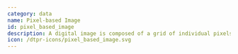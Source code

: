 ```yaml
---
category: data
name: Pixel-based Image
id: pixel_based_image
description: A digital image is composed of a grid of individual pixels. 
icon: /dtpr-icons/pixel_based_image.svg
---
```


